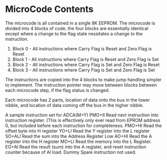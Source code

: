 # MicroCode Contents
The microcode is all contained in a single 8K EEPROM. The microcode is divided into 4 blocks of code, the four blocks are essentially identical except where a change to the flag state nessitates a change to the instruction.
1. Block 0 - All instructions where Carry Flag is Reset and Zero Flag is Reset
2. Block 1 - All instructions where Carry Flag is Reset and Zero Flag is Set
3. Block 2 - All instructions where Carry Flag is Set and Zero Flag is Reset
4. Block 3 - All instructions where Carry Flag is Set and Zero Flag is Set

The instructions are copied into the 4 blocks to make jump handling simpler to implement. The instruction pointer may move between blocks between each microcode step, if the flag status is changed.

Each microcode has 2 parts, location of data onto the bus in the lower nibble, and location of data coming off the bus in the higher nibble.

A sample instruction set for ADCA(M+Y)
PMO+II  Read next instruction into instruction register. (This is effectively only ever read from EPROM address 0, but included before each instruction for completeness.
PMO+HI  Read the offset byte into H register
YO+LI   Read the Y register into the L register
SO+ALI  Read the sum into the Address Register Low
AO+HI   Read the A register into the H register
MO+LI   Read the memory into the L Register.
EO+AI   Read the result (sum) into the A register, and reset instruction counter because of AI load.
Dummy   Spare instruction not used.
